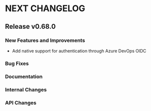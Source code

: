 # NEXT CHANGELOG

## Release v0.68.0

### New Features and Improvements

* Add native support for authentication through Azure DevOps OIDC

### Bug Fixes

### Documentation

### Internal Changes

### API Changes
